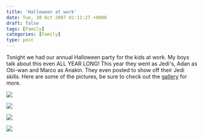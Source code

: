 ```yaml
---
title: 'Halloween at work'
date: Tue, 30 Oct 2007 01:11:27 +0000
draft: false
tags: [Family]
categories: [Family]
type: post
---
```


Tonight we had our annual Halloween party for the kids at work. My boys talk about this even ALL YEAR LONG! This year they went as Jedi's, Adan as Obi-wan and Marco as Anakin. They even posted to show off their Jedi skills. Here are some of the pictures, be sure to check out the [gallery](http://familiarodriguez.smugmug.com/gallery/3737843/1/214753371) for more.

![](http://familiarodriguez.smugmug.com/photos/214753054-M-1.jpg)

![](http://familiarodriguez.smugmug.com/photos/214753142-M-1.jpg)

![](http://familiarodriguez.smugmug.com/photos/214753206-M.jpg)

![](http://familiarodriguez.smugmug.com/photos/214753371-M-1.jpg)